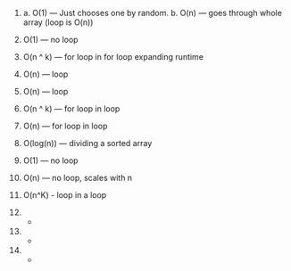 1. 
    a. O(1) — Just chooses one by random.
    b. O(n) — goes through whole array (loop is O(n))

2. O(1) — no loop
3. O(n ^ k) — for loop in for loop expanding runtime
4. O(n) — loop
5. O(n) — loop
6. O(n ^ k) — for loop in loop
7. O(n) — for loop in loop
8. O(log(n)) — dividing a sorted array
9. O(1) — no loop
10. O(n) — no loop, scales with n
11. O(n^K) - loop in a loop
12. -
13. -
14. -